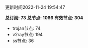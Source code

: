 更新时间2022-11-24 19:54:47

**总订阅: 73**
**总节点: 1066**
**有效节点: 304**
- trojan节点: 74
- v2ray节点: 194
- ss节点: 36

